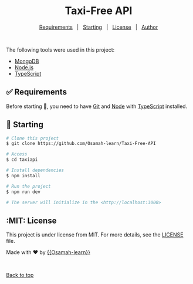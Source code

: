 

<h1 align="center">Taxi-Free API</h1>



<!-- Status -->

<!-- <h4 align="center"> 
	🚧  Taxiapi 🚀 Under construction...  🚧
</h4> 

<hr> -->

<p align="center">
  <a href="#white_check_mark-requirements">Requirements</a> &#xa0; | &#xa0;
  <a href="#checkered_flag-starting">Starting</a> &#xa0; | &#xa0;
  <a href="#MIT-license">License</a> &#xa0; | &#xa0;
  <a href="https://github.com/Osamah-learn" target="_blank">Author</a>
</p>

<br>



The following tools were used in this project:

- [MongoDB](https://www.mongodb.com/)
- [Node.js](https://nodejs.org/en/)
- [TypeScript](https://www.typescriptlang.org/)

## :white_check_mark: Requirements ##

Before starting :checkered_flag:, you need to have [Git](https://git-scm.com) and [Node](https://nodejs.org/en/) with [TypeScript](https://www.typescriptlang.org/) installed.

## :checkered_flag: Starting ##

```bash
# Clone this project
$ git clone https://github.com/Osamah-learn/Taxi-Free-API

# Access
$ cd taxiapi

# Install dependencies
$ npm install

# Run the project
$ npm run dev

# The server will initialize in the <http://localhost:3000>
```

## :MIT: License ##

This project is under license from MIT. For more details, see the [LICENSE](https://github.com/Osamah-learn/Taxi-Free-API/blob/New/Fix-ReadMe.Md/LICENSE) file.


Made with :heart: by <a href="https://github.com/{{Osamah-learn}}" target="_blank">{{Osamah-learn}}</a>

&#xa0;

<a href="#top">Back to top</a>
